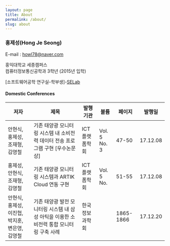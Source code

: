 ```yaml
---
layout: page
title: About
permalink: /about/
slug: about
---
```

### 홍제성(Hong Je Seong)
E-mail : <howl78@naver.com>

홍익대학교 세종캠퍼스  
컴퓨터정보통신공학과 3학년 (2015년 입학)

[소프트웨어공학 연구실-학부생]-[SELab](http://selab.hongik.ac.kr/)

#### Domestic Conferences

저자|제목|발행기관|볼륨|페이지|발행일
---|---|---|---|---|---|
안현식, 홍제성, 조재형, 김영철|기존 태양광 모니터링 시스템 내 소비전력 데이터 전송 프로그램 구현  [우수논문상]|ICT플랫폼학회|Vol. 5 No. 3|47-50|17.12.08
홍제성, 안현식, 조재형, 김영철|기존 태양광 모니터링 시스템과 ARTIK Cloud 연동 구현|ICT플랫폼학회|Vol. 5 No. |51-55|17.12.08	
안현식, 홍제성, 이진협, 박지훈, 변은영, 김영철|기존 태양광 발전 모니터링 시스템 내 삼성 아틱을 이용한 소비전력 통합 모니터링 구축 사례|한국정보과학회||1865-1866|17.12.20




